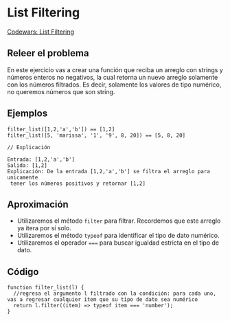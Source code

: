 # List Filtering

[Codewars: List Filtering](https://www.codewars.com/kata/53dbd5315a3c69eed20002dd/train/javascript)

## Releer el problema

En este ejercicio vas a crear una función que reciba un arreglo con strings y números enteros no negativos, la cual retorna un nuevo arreglo solamente con los números filtrados. Es decir, solamente los valores de tipo numérico, no queremos números que son string.

## Ejemplos

```
filter_list([1,2,'a','b']) == [1,2]
filter_list([5, 'marissa', '1', '9', 8, 20]) == [5, 8, 20]

// Explicación

Entrada: [1,2,'a','b']
Salida: [1,2]
Explicación: De la entrada [1,2,'a','b'] se filtra el arreglo para unicamente
 tener los números positivos y retornar [1,2]
```

## Aproximación

- Utilizaremos el método `filter` para filtrar. Recordemos que este arreglo ya itera por sí solo.
- Utilizaremos el método `typeof` para identificar el tipo de dato numérico. 
- Utilizaremos el operador `===` para buscar igualdad estricta en el tipo de dato.

## Código

```
function filter_list(l) {
  //regresa el argumento l filtrado con la condición: para cada uno, vas a regresar cualquier item que su tipo de dato sea numérico
  return l.filter((item) => typeof item === 'number');
}
```
